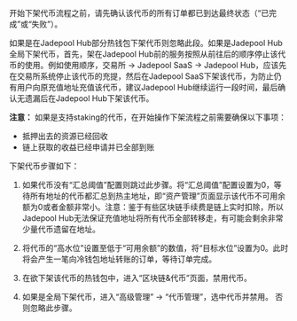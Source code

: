 开始下架代币流程之前，请先确认该代币的所有订单都已到达最终状态（“已完成”或“失败”）。

如果是在Jadepool Hub部分热钱包下架代币则忽略此段。如果是Jadepool Hub全局下架代币，首先，架在Jadepool Hub前的服务按照从前往后的顺序停止该代币的使用。例如使用顺序，交易所 -> Jadepool SaaS -> Jadepool Hub，应该先在交易所系统停止该代币的充提，然后在Jadepool SaaS下架该代币，为防止仍有用户向原充值地址充值该代币，建议Jadepool Hub继续运行一段时间，最后确认无遗漏后在Jadepool Hub下架该代币。

**注意：** 如果是支持staking的代币，在开始操作下架流程之前需要确保以下事项：
- 抵押出去的资源已经回收
- 链上获取的收益已经申请并已全部到账

下架代币步骤如下：

1. 如果代币没有“汇总阈值”配置则跳过此步骤。将“汇总阈值”配置设置为0，等待所有地址的代币都汇总到热主地址，即“资产管理”页面显示该代币不可用余额为0或者金额非常小。注意：鉴于有些区块链手续费是链上实时扣除，所以Jadepool Hub无法保证充值地址将所有代币全部转移走，有可能会剩余非常少量代币遗留在地址。

2. 将代币的“高水位”设置至低于“可用余额”的数值，将“目标水位”设置为0。此时将会产生一笔向冷钱包地址转账的订单，等待订单完成。

3. 在欲下架该代币的热钱包中，进入“区块链&代币”页面，禁用代币。

4. 如果是全局下架代币，进入“高级管理” -> “代币管理”，选中代币并禁用。 否则忽略此步骤。